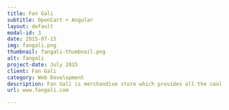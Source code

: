 ```yaml
---
title: Fan Gali
subtitle: OpenCart + Angular
layout: default
modal-id: 3
date: 2015-07-15
img: fangali.png
thumbnail: fangali-thumbnail.png
alt: fangali
project-date: July 2015
client: Fan Gali
category: Web Development
description: Fan Gali is merchandise store which provides all the cool stuff of your favorite TV Series. It is built on the default opencart theme and is powered by angular js.
url: www.fangali.com

---
```

